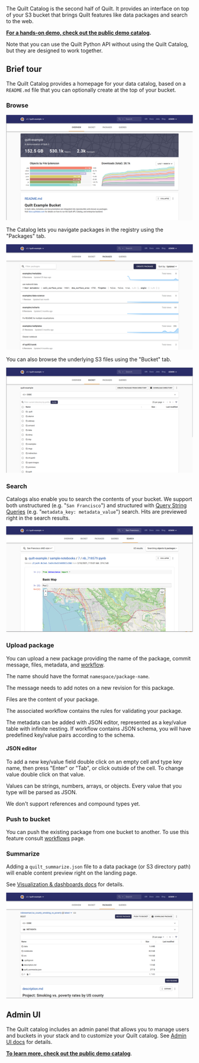 <!-- markdownlint-disable-next-line first-line-h1 -->
The Quilt Catalog is the second half of Quilt. It provides an interface on top
of your S3 bucket that brings Quilt features like data packages and search to
the web.

**[For a hands-on demo, check out the public demo catalog](https://open.quiltdata.com/b/quilt-example).**

Note that you can use the Quilt Python API without using the Quilt Catalog,
but they are designed to work together.

## Brief tour

The Quilt Catalog provides a homepage for your data catalog, based on a `README.md`
file that you can optionally create at the top of your bucket.

### Browse

![Homepage](../imgs/catalog_homepage.png)

The Catalog lets you navigate packages in the registry using the "Packages" tab.

![Packages tab](../imgs/catalog_packages_tab.png)

You can also browse the underlying S3 files using the "Bucket" tab.

![Files tab](../imgs/catalog_bucket_tab.png)

### Search

Catalogs also enable you to search the contents of your bucket. We support both
unstructured (e.g. "`San Francisco`") and structured with
[Query String Queries](https://www.elastic.co/guide/en/elasticsearch/reference/6.7/query-dsl-query-string-query.html#query-string-syntax)
(e.g. "`metadata_key: metadata_value`") search. Hits are previewed right in the
search results.

![Search](../imgs/catalog_search.png)

### Upload package

You can upload a new package providing the name of the package, commit message,
files, metadata, and [workflow](../advanced-features/workflows.md).

The name should have the format `namespace/package-name`.

The message needs to add notes on a new revision for this package.

Files are the content of your package.

The associated workflow contains the rules for validating your package.

The metadata can be added with JSON editor, represented as a key/value table
with infinite nesting. If workflow contains JSON schema, you will have
predefined key/value pairs according to the schema.

#### JSON editor

To add a new key/value field double click on an empty cell and type key name,
then press "Enter" or "Tab", or click outside of the cell. To change value
double click on that value.

Values can be strings, numbers, arrays, or objects. Every value that you type
will be parsed as JSON.

We don't support references and compound types yet.

### Push to bucket

You can push the existing package from one bucket to another. To use this
feature consult [workflows](../advanced-features/workflows.md) page.

### Summarize

Adding a `quilt_summarize.json` file to a data package (or S3 directory path)
will enable content preview right on the landing page.

See [Visualization & dashboards docs](../Catalog/VisualizationDashboards.md#quilt_summarize.json)
for details.

![Package landing page](../imgs/catalog_package_landing_page.png)

## Admin UI

The Quilt catalog includes an admin panel that allows you to manage users and
buckets in your stack and to customize your Quilt catalog.
See [Admin UI docs](../Catalog/Admin.md) for details.

**[To learn more, check out the public demo catalog](https://open.quiltdata.com/b/quilt-example)**.
